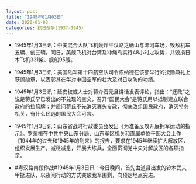 ```yaml
---
layout: post
title: "1945年01月03日"
date: 2020-01-03
categories: 抗日战争(1937-1945)
---
```


<meta name="referrer" content="no-referrer" />

- 1945年1月3日讯：中美混合大队飞机轰炸平汉路之确山与漯河车场，毁敌机车五辆、创三辆。同日，美舰飞机对台湾及冲绳岛实行48小时之攻势，共毁损日本飞机331架、舰船95艘。 

- 1945年1月3日讯：美国陆军第十四航空队司令陈纳德在该部举行的授勋典礼上获颁勋章，以表彰其在华对中国空军的壮大及对日攻防的功绩。 

- 1945年1月3日讯：延安权威人士对蒋介石元旦讲话发表评论，指出：“还政”之说是蒋氏早已发出的不兑现的空文，召开“国民大会”是蒋氏用以抵制建立联合政府的挡箭牌；并质问蒋氏不先消灭寡头专政，彻底改组国民政府，消灭特务机关，有什么民选的国民大会可言。 

- 1945年1月3日讯：山东省战时行政委员会发出《为准备反攻开展拥军运动的指示》。罗荣桓在中共中央山东分局、山东军区机关和直属单位干部大会上作《1944年的过去和1945年的到来》的报告，要求在1945年继续扩大解放区，组织发展生产，减租减息，开展大练兵，全面贯彻党中央对解放区的各项指示。 

- #粤汉路南段作战#1945年1月3日讯：今日晚间，首先由道县出发的铃木武夫甲挺进队，以夜间行动的方式突破我军围剿，向预定地点突进。 


